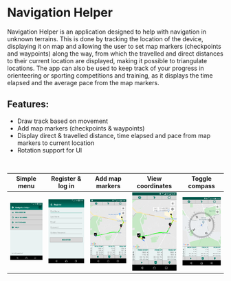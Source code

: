 # Navigation Helper

Navigation Helper is an application designed to help with navigation in unknown terrains. This is done by tracking the location of the device, displaying it on map and allowing the user to set map markers (checkpoints and waypoints) along the way, from which the travelled and direct distances to their current location are displayed, making it possible to triangulate locations. The app can also be used to keep track of your progress in orienteering or sporting competitions and training, as it displays the time elapsed and the average pace from the map markers.

## Features:
  * Draw track based on movement
  * Add map markers (checkpoints & waypoints)
  * Display direct & travelled distance, time elapsed and pace from map markers to current location
  * Rotation support for UI
<br/>

| Simple menu | Register & log in | Add map markers | View coordinates | Toggle compass |
|-------------------|-------------------|-------------------|-------------------|-------------------|
| <img src="screenshots/screenshot1.png" width="600"> | <img src="screenshots/screenshot2.png" width="590"> | <img src="screenshots/screenshot3.png" width="600"> | <img src="screenshots/screenshot4.png" width="500"> | <img src="screenshots/screenshot5.png" width="600"> |
